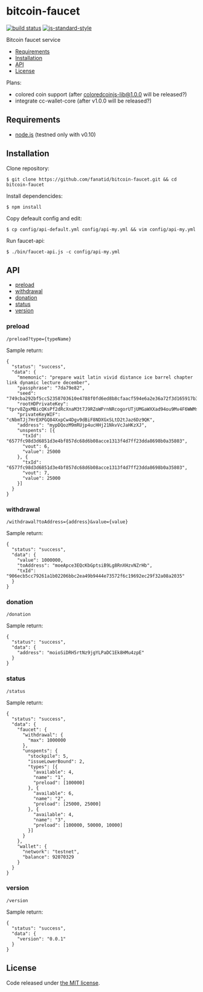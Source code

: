 # bitcoin-faucet

[![build status](https://img.shields.io/travis/fanatid/bitcoin-faucet.svg?branch=master&style=flat-square)](http://travis-ci.org/fanatid/bitcoin-faucet)
[![js-standard-style](https://img.shields.io/badge/code%20style-standard-brightgreen.svg?style=flat-square)](https://github.com/feross/standard)

Bitcoin faucet service

  * [Requirements](#requirements)
  * [Installation](#installation)
  * [API](#api)
  * [License](#license)

Plans:
  * colored coin support (after coloredcoinjs-lib@1.0.0 will be released?)
  * integrate cc-wallet-core (after v1.0.0 will be released?)

## Requirements

  * [node.js](http://www.nodejs.org/download/) (testned only with v0.10)

## Installation

  Clone repository:

    $ git clone https://github.com/fanatid/bitcoin-faucet.git && cd bitcoin-faucet

  Install dependencides:

    $ npm install

  Copy defeault config and edit:

    $ cp config/api-default.yml config/api-my.yml && vim config/api-my.yml

  Run faucet-api:

    $ ./bin/faucet-api.js -c config/api-my.yml

## API

  * [preload](#preload)
  * [withdrawal](#withdrawal)
  * [donation](#donation)
  * [status](#status)
  * [version](#version)

### preload

    /preload?type={typeName}

Sample return:

    {
      "status": "success",
      "data": {
        "mnemonic": "prepare wait latin vivid distance ice barrel chapter link dynamic lecture december",
        "passphrase": "7da79e82",
        "seed": "749cba292bf5cc52358703610e4788f0fd6ed8b8cfaacf594e6a2e36a72f3d165917b310065616ca6c114c24ccb7dc518ba67c41de029e17efa8dd48dc4d81db",
        "rootHDPrivateKey": "tprv8ZgxMBicQKsPf2dRcXnaM3t7J9RZoWPrnNRcogorUTjUMGaWXXad94ou9Mv4F6WWMs9QuE9c9VU3e5UJJELfvvaCPq88pu5oJGC4YtHancZ",
        "privateKeyWIF": "cNbmTJj7HrEXPGQ84XxpCw4Dgv9dBiF8NDXGxSLtD2tJaz6Dz9QK",
        "address": "mypDQozM9mRUjp4ucHHj21NkvVcJaHKzXJ",
        "unspents": [{
          "txId": "6577fc98d3d6851d3e4bf857dc68d6b08acce1313f4d7ff23dda8698b0a35803",
          "vout": 6,
          "value": 25000
        }, {
          "txId": "6577fc98d3d6851d3e4bf857dc68d6b08acce1313f4d7ff23dda8698b0a35803",
          "vout": 7,
          "value": 25000
        }]
      }
    }

### withdrawal

    /withdrawal?toAddress={address}&value={value}

Sample return:

    {
      "status": "success",
      "data": {
        "value": 1000000,
        "toAddress": "moeApce3EQcKbGptsiB9Lg8RnXHzvNZrHb",
        "txId": "906ecb5cc79261a1b02206bbc2ea49b9444e73572f6c19692ec29f32a08a2035"
      }
    }

### donation

    /donation

Sample return:

    {
      "status": "success",
      "data": {
        "address": "moioSiDRH5rtNz9jgYLPaDC1Ek8HMu4zpE"
      }
    }

### status

    /status

Sample return:

    {
      "status": "success",
      "data": {
        "faucet": {
          "withdrawal": {
            "max": 1000000
          },
          "unspents": {
            "stockpile": 5,
            "issueLowerBound": 2,
            "types": [{
              "available": 4,
              "name": "1",
              "preload": [100000]
            }, {
              "available": 6,
              "name": "2",
              "preload": [25000, 25000]
            }, {
              "available": 4,
              "name": "3",
              "preload": [100000, 50000, 10000]
            }]
          }
        },
        "wallet": {
          "network": "testnet",
          "balance": 92070329
        }
      }
    }

### version

    /version

Sample return:

    {
      "status": "success",
      "data": {
        "version": "0.0.1"
      }
    }

## License

Code released under [the MIT license](https://github.com/fanatid/bitcoin-faucet/blob/master/LICENSE).
